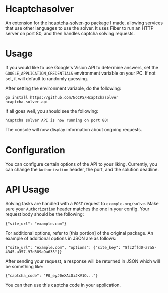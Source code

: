 # Hcaptchasolver

An extension for the [hcaptcha-solver-go](pornhub.com) package I made,
allowing services that use other languages to use the solver.
It uses Fiber to run an HTTP server on port 80, 
and then handles captcha solving requests.

# Usage

If you would like to use Google's Vision API to determine answers,
set the `GOOGLE_APPLICATION_CREDENTIALS` environment variable on your PC.
If not set, it will default to randomly guessing.

After setting the environment variable, do the following:

```
go install https://github.com/NoCPS/Hcaptchasolver
hcaptcha-solver-api
```

If all goes well, you should see the following:
```
hCaptcha solver API is now running on port 80!
```

The console will now display information about ongoing requests.

# Configuration
You can configure certain options of the API to your liking.
Currently, you can change the `Authorization` header, the port,
and the solution deadline.

# API Usage

Solving tasks are handled with a `POST` request to `example.org/solve`.
Make sure your `Authorization` header matches the one in your config.
Your request body should be the following:
```
{"site_url": "example.com"}
```

For additional options, refer to [this portion] of the original package.
An example of additional options in JSON are as follows:
```
{"site_url": "example.com", "options": {"site_key": "8fc2ffd0-a7a5-4345-a357-97d389a9a635"}}
```

After sending your request, a response will be returned in JSON which will be something like:
```
{"captcha_code": "P0_eyJ0eXAiOiJKV1Q..."}
```

You can then use this captcha code in your application.
